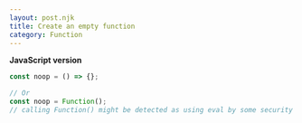 ```yaml
---
layout: post.njk
title: Create an empty function
category: Function
---
```


**JavaScript version**

```js
const noop = () => {};

// Or
const noop = Function();
// calling Function() might be detected as using eval by some security tools
```
